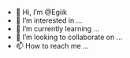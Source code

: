 - 👋 Hi, I’m @Egiik
- 👀 I’m interested in ...
- 🌱 I’m currently learning ...
- 💞️ I’m looking to collaborate on ...
- 📫 How to reach me ...

<!---
Egiik/Egiik is a ✨ special ✨ repository because its `README.md` (this file) appears on your GitHub profile.
You can click the Preview link to take a look at your changes.
--->
